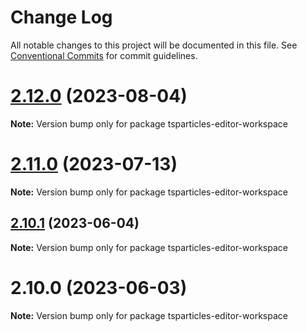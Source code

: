 # Change Log

All notable changes to this project will be documented in this file.
See [Conventional Commits](https://conventionalcommits.org) for commit guidelines.

# [2.12.0](https://github.com/tsparticles/editor/compare/v2.11.0...v2.12.0) (2023-08-04)

**Note:** Version bump only for package tsparticles-editor-workspace





# [2.11.0](https://github.com/tsparticles/editor/compare/v2.10.1...v2.11.0) (2023-07-13)

**Note:** Version bump only for package tsparticles-editor-workspace





## [2.10.1](https://github.com/tsparticles/editor/compare/v2.10.0...v2.10.1) (2023-06-04)

**Note:** Version bump only for package tsparticles-editor-workspace





# 2.10.0 (2023-06-03)

**Note:** Version bump only for package tsparticles-editor-workspace
